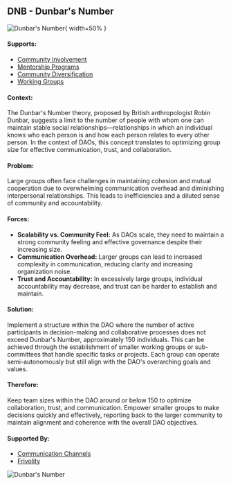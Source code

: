## DNB - Dunbar's Number

![Dunbar's Number](output/illustrations/dunbars_number.png){ width=50% }

#### Supports:

* [Community Involvement](/patterns/community_involvement.html)
* [Mentorship Programs](/patterns/mentorship_programs.html)
* [Community Diversification](/patterns/community_diversification.html)
* [Working Groups](/patterns/working_groups.html)

#### Context:

The Dunbar's Number theory, proposed by British anthropologist Robin Dunbar, suggests a limit to the number of people with whom one can maintain stable social relationships—relationships in which an individual knows who each person is and how each person relates to every other person. In the context of DAOs, this concept translates to optimizing group size for effective communication, trust, and collaboration.

#### Problem:

Large groups often face challenges in maintaining cohesion and mutual cooperation due to overwhelming communication overhead and diminishing interpersonal relationships. This leads to inefficiencies and a diluted sense of community and accountability.

#### Forces:

- **Scalability vs. Community Feel:** As DAOs scale, they need to maintain a strong community feeling and effective governance despite their increasing size.
- **Communication Overhead:** Larger groups can lead to increased complexity in communication, reducing clarity and increasing organization noise.
- **Trust and Accountability:** In excessively large groups, individual accountability may decrease, and trust can be harder to establish and maintain.

#### Solution:

Implement a structure within the DAO where the number of active participants in decision-making and collaborative processes does not exceed Dunbar's Number, approximately 150 individuals. This can be achieved through the establishment of smaller working groups or sub-committees that handle specific tasks or projects. Each group can operate semi-autonomously but still align with the DAO's overarching goals and values.

#### Therefore:

Keep team sizes within the DAO around or below 150 to optimize collaboration, trust, and communication. Empower smaller groups to make decisions quickly and effectively, reporting back to the larger community to maintain alignment and coherence with the overall DAO objectives.

#### Supported By:
* [Communication Channels](/patterns/communication_channels.html)
* [Frivolity](/patterns/frivolity.html)

![Dunbar's Number](output/dunbar's_number_specific_graph.png)